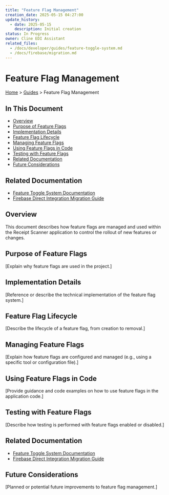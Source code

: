 ```yaml
---
title: "Feature Flag Management"
creation_date: 2025-05-15 04:27:00
update_history:
  - date: 2025-05-15
    description: Initial creation
status: In Progress
owner: Cline EDI Assistant
related_files:
  - /docs/developer/guides/feature-toggle-system.md
  - /docs/firebase/migration.md
---
```


# Feature Flag Management

[Home](/docs) > [Guides](/docs/guides) > Feature Flag Management

## In This Document
- [Overview](#overview)
- [Purpose of Feature Flags](#purpose-of-feature-flags)
- [Implementation Details](#implementation-details)
- [Feature Flag Lifecycle](#feature-flag-lifecycle)
- [Managing Feature Flags](#managing-feature-flags)
- [Using Feature Flags in Code](#using-feature-flags-in-code)
- [Testing with Feature Flags](#testing-with-feature-flags)
- [Related Documentation](#related-documentation)
- [Future Considerations](#future-considerations)

## Related Documentation
- [Feature Toggle System Documentation](../developer/guides/feature-toggle-system.md)
- [Firebase Direct Integration Migration Guide](../firebase/migration.md)

## Overview

This document describes how feature flags are managed and used within the Receipt Scanner application to control the rollout of new features or changes.

## Purpose of Feature Flags

[Explain why feature flags are used in the project.]

## Implementation Details

[Reference or describe the technical implementation of the feature flag system.]

## Feature Flag Lifecycle

[Describe the lifecycle of a feature flag, from creation to removal.]

## Managing Feature Flags

[Explain how feature flags are configured and managed (e.g., using a specific tool or configuration file).]

## Using Feature Flags in Code

[Provide guidance and code examples on how to use feature flags in the application code.]

## Testing with Feature Flags

[Describe how testing is performed with feature flags enabled or disabled.]

## Related Documentation

- [Feature Toggle System Documentation](../developer/guides/feature-toggle-system.md)
- [Firebase Direct Integration Migration Guide](../firebase/migration.md)

## Future Considerations

[Planned or potential future improvements to feature flag management.]
